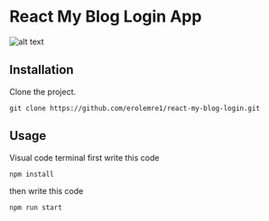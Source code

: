 # React My Blog Login App


![alt text](https://raw.githubusercontent.com/erolemre1/react-my-blog-login/main/myblog.gif)




## Installation
Clone the project.
```
git clone https://github.com/erolemre1/react-my-blog-login.git
```

## Usage
Visual code terminal first write this code
```
npm install

```


 
then write this code

```
npm run start

```
 


